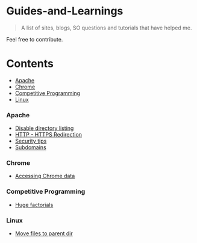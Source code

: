 # Guides-and-Learnings

> A list of sites, blogs, SO questions and tutorials that have helped me.

Feel free to contribute.

Contents
========

* [Apache](#apache)
* [Chrome](#chrome)
* [Competitive Programming](#competitive-programming)
* [Linux](#linux)

### Apache

* [Disable directory listing](http://stackoverflow.com/questions/2530372/how-do-i-disable-directory-browsing)
* [HTTP - HTTPS Redirection](http://stackoverflow.com/questions/16200501/http-to-https-apache-redirection)
* [Security tips](http://www.tecmint.com/apache-security-tips/)
* [Subdomains](http://stackoverflow.com/questions/4203580/creating-subdomains-in-amazon-ec2)

### Chrome

* [Accessing Chrome data](http://digital-forensics.sans.org/blog/2010/01/21/google-chrome-forensics/)

### Competitive Programming

* [Huge factorials](https://discuss.codechef.com/questions/7349/computing-factorials-of-a-huge-number-in-cc-a-tutorial)

### Linux

* [Move files to parent dir](http://stackoverflow.com/questions/20192070/how-to-move-all-files-including-hidden-files-into-parent-directory-via)


